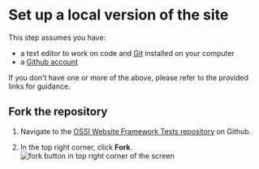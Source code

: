 # Set up a local version of the site

This step assumes you have:
  - a text editor to work on code and [Git](https://git-scm.com/book/en/v2/Getting-Started-Installing-Git) installed on your computer
  - a [Github account](https://docs.github.com/en/get-started/quickstart/creating-an-account-on-github)

If you don't have one or more of the above, please refer to the provided links for guidance.

## Fork the repository

1. Navigate to the [OSSI Website Framework Tests repository](https://github.com/allison-truhlar/ossi-website-framework-tests) on Github.

1. In the top right corner, click **Fork**.
![fork button in top right corner of the screen](assets/readme-images/fork-repository.png)
